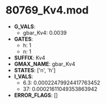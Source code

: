 # 80769_Kv4.mod

- **G_VALS**:
  - gbar_Kv4: 0.0039
- **GATES**:
  - h: 1
  - n: 1
- **SUFFIX**: Kv4
- **GMAX_NAME**: gbar_Kv4
- **STATES**: ['n', 'h']
- **I_VALS**:
  - 6.3: 0.00022479924417763452
  - 37: 0.00021611049353863942
- **ERROR_FLAGS**: []
